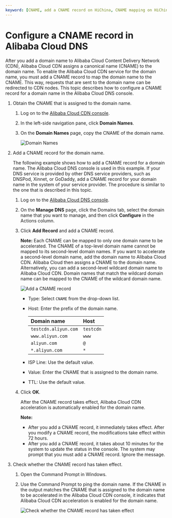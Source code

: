 ```yaml
---
keyword: [CNAME, add a CNAME record on HiChina, CNAME mapping on HiChina, CNAME of Alibaba Cloud domain name]
---
```


# Configure a CNAME record in Alibaba Cloud DNS

After you add a domain name to Alibaba Cloud Content Delivery Network \(CDN\), Alibaba Cloud CDN assigns a canonical name \(CNAME\) to the domain name. To enable the Alibaba Cloud CDN service for the domain name, you must add a CNAME record to map the domain name to the CNAME. This way, requests that are sent to the domain name can be redirected to CDN nodes. This topic describes how to configure a CNAME record for a domain name in the Alibaba Cloud DNS console.

1.  Obtain the CNAME that is assigned to the domain name.

    1.  Log on to the [Alibaba Cloud CDN console](https://cdn.console.aliyun.com).

    2.  In the left-side navigation pane, click **Domain Names**.

    3.  On the **Domain Names** page, copy the CNAME of the domain name.

        ![Domain Names](https://static-aliyun-doc.oss-accelerate.aliyuncs.com/assets/img/en-US/8550435161/p66555.png)

2.  Add a CNAME record for the domain name.

    The following example shows how to add a CNAME record for a domain name. The Alibaba Cloud DNS console is used in this example. If your DNS service is provided by other DNS service providers, such as DNSPod, Xinnet, or GoDaddy, add a CNAME record for your domain name in the system of your service provider. The procedure is similar to the one that is described in this topic.

    1.  Log on to the [Alibaba Cloud DNS console](https://dns.console.aliyun.com).

    2.  On the **Manage DNS** page, click the Domains tab, select the domain name that you want to manage, and then click **Configure** in the Actions column.

    3.  Click **Add Record** and add a CNAME record.

        **Note:** Each CNAME can be mapped to only one domain name to be accelerated. The CNAME of a top-level domain name cannot be mapped to its second-level domain names. If you want to accelerate a second-level domain name, add the domain name to Alibaba Cloud CDN. Alibaba Cloud then assigns a CNAME to the domain name. Alternatively, you can add a second-level wildcard domain name to Alibaba Cloud CDN. Domain names that match the wildcard domain name can be mapped to the CNAME of the wildcard domain name.

        ![Add a CNAME record](https://static-aliyun-doc.oss-accelerate.aliyuncs.com/assets/img/en-US/7526528061/p64412.png)

        -   Type: Select `CNAME` from the drop-down list.
        -   Host: Enter the prefix of the domain name.

            |Domain name|Host|
            |:----------|:---|
            |`testcdn.aliyun.com`|`testcdn`|
            |`www.aliyun.com`|`www`|
            |`aliyun.com`|`@`|
            |`*.aliyun.com`|`*`|

        -   ISP Line: Use the default value.
        -   Value: Enter the CNAME that is assigned to the domain name.
        -   TTL: Use the default value.
    4.  Click **OK**.

        After the CNAME record takes effect, Alibaba Cloud CDN acceleration is automatically enabled for the domain name.

        **Note:**

        -   After you add a CNAME record, it immediately takes effect. After you modify a CNAME record, the modifications take effect within 72 hours.
        -   After you add a CNAME record, it takes about 10 minutes for the system to update the status in the console. The system may prompt that you must add a CNAME record. Ignore the message.
3.  Check whether the CNAME record has taken effect.

    1.  Open the Command Prompt in Windows.

    2.  Use the Command Prompt to ping the domain name. If the CNAME in the output matches the CNAME that is assigned to the domain name to be accelerated in the Alibaba Cloud CDN console, it indicates that Alibaba Cloud CDN acceleration is enabled for the domain name.

        ![Check whether the CNAME record has taken effect](https://static-aliyun-doc.oss-accelerate.aliyuncs.com/assets/img/en-US/7423839951/p66693.png)


